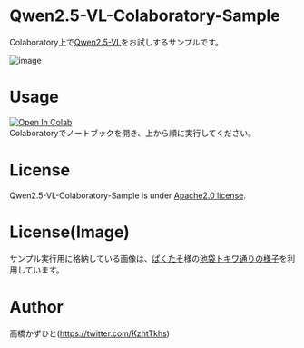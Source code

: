 # Qwen2.5-VL-Colaboratory-Sample
Colaboratory上で[Qwen2.5-VL](https://huggingface.co/collections/Qwen/qwen25-vl-6795ffac22b334a837c0f9a5)をお試しするサンプルです。<bR>

![image](https://github.com/user-attachments/assets/ab990445-fdd8-412a-ad3a-10ca87c143e2)

# Usage
[![Open In Colab](https://colab.research.google.com/assets/colab-badge.svg)](https://colab.research.google.com/github/Kazuhito00/Qwen2.5-VL-Colaboratory-Sample/blob/main/Qwen2.5-VL-Colaboratory-Sample.ipynb)<br>
Colaboratoryでノートブックを開き、上から順に実行してください。

# License 
Qwen2.5-VL-Colaboratory-Sample is under [Apache2.0 license](LICENSE).

# License(Image)
サンプル実行用に格納している画像は、[ぱくたそ](https://www.pakutaso.com)様の[池袋トキワ通りの様子](https://www.pakutaso.com/20250234056post-53895.html)を利用しています。

# Author
高橋かずひと(https://twitter.com/KzhtTkhs)
